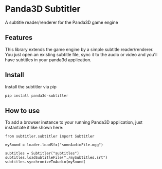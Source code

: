 # Panda3D Subtitler
A subtitle reader/renderer for the Panda3D game engine

## Features
This library extends the game engine by a simple subtitle reader/renderer. You just open an existing subtitle file, sync it to the audio or video and you'll have subtitles in your panda3d application.

## Install
Install the subtitler via pip

```bash
pip install panda3d-subtitler
```

## How to use
To add a browser instance to your running Panda3D application, just instantiate it like shown here:
```python3
from subtitler.subtitler import Subtitler

mySound = loader.loadSfx("someAudioFile.ogg")

subtitles = Subtitler("subtitles")
subtitles.loadSubtitleFile("./mySubtitles.srt")
subtitles.synchronizeToAudio(mySound)
```
